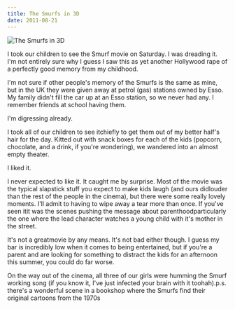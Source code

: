 ```yaml
---
title: The Smurfs in 3D
date: 2011-08-21
---
```


![The Smurfs in 3D](https://source.unsplash.com/jpkvklXwt98/1600x900)

I took our children to see the Smurf movie on Saturday. I was dreading it. I'm not entirely sure why I guess I saw this as yet another Hollywood rape of a perfectly good memory from my childhood.

I'm not sure if other people's memory of the Smurfs is the same as mine, but in the UK they were given away at petrol (gas) stations owned by Esso. My family didn't fill the car up at an Esso station, so we never had any. I remember friends at school having them.

I'm digressing already.

I took all of our children to see itchiefly to get them out of my better half's hair for the day. Kitted out with snack boxes for each of the kids (popcorn, chocolate, and a drink, if you're wondering), we wandered into an almost empty theater.

I liked it.

I never expected to like it. It caught me by surprise. Most of the movie was the typical slapstick stuff you expect to make kids laugh (and ours didlouder than the rest of the people in the cinema), but there were some really lovely moments. I'll admit to having to wipe away a tear more than once. If you've seen itit was the scenes pushing the message about parenthoodparticularly the one where the lead character watches a young child with it's mother in the street.

It's not a greatmovie by any means. It's not bad either though. I guess my bar is incredibly low when it comes to being entertained, but if you're a parent and are looking for something to distract the kids for an afternoon this summer, you could do far worse.

On the way out of the cinema, all three of our girls were humming the Smurf working song (if you know it, I've just infected your brain with it toohah).p.s. there's a wonderful scene in a bookshop where the Smurfs find their original cartoons from the 1970s